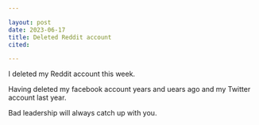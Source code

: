 ```yaml
---

layout: post
date: 2023-06-17
title: Deleted Reddit account 
cited: 

---
```


I deleted my Reddit account this week.

Having deleted my facebook account years and uears ago and my Twitter account last year.

Bad leadership will always catch up with you. 